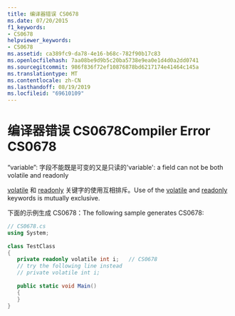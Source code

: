 ```yaml
---
title: 编译器错误 CS0678
ms.date: 07/20/2015
f1_keywords:
- CS0678
helpviewer_keywords:
- CS0678
ms.assetid: ca389fc9-da78-4e16-b68c-782f90b17c83
ms.openlocfilehash: 7aa08be9d9b5c20ba5738e9ea0e1d4d0a2dd0741
ms.sourcegitcommit: 986f836f72ef10876878bd6217174e41464c145a
ms.translationtype: MT
ms.contentlocale: zh-CN
ms.lasthandoff: 08/19/2019
ms.locfileid: "69610109"
---
```

# <a name="compiler-error-cs0678"></a><span data-ttu-id="490b9-102">编译器错误 CS0678</span><span class="sxs-lookup"><span data-stu-id="490b9-102">Compiler Error CS0678</span></span>
<span data-ttu-id="490b9-103">“variable”: 字段不能既是可变的又是只读的</span><span class="sxs-lookup"><span data-stu-id="490b9-103">'variable': a field can not be both volatile and readonly</span></span>  
  
 <span data-ttu-id="490b9-104">[volatile](../language-reference/keywords/volatile.md) 和 [readonly](../language-reference/keywords/readonly.md) 关键字的使用互相排斥。</span><span class="sxs-lookup"><span data-stu-id="490b9-104">Use of the [volatile](../language-reference/keywords/volatile.md) and [readonly](../language-reference/keywords/readonly.md) keywords is mutually exclusive.</span></span>  
  
 <span data-ttu-id="490b9-105">下面的示例生成 CS0678：</span><span class="sxs-lookup"><span data-stu-id="490b9-105">The following sample generates CS0678:</span></span>  
  
```csharp  
// CS0678.cs  
using System;  
  
class TestClass  
{  
   private readonly volatile int i;   // CS0678  
   // try the following line instead  
   // private volatile int i;  
  
   public static void Main()  
   {  
   }  
}  
```

